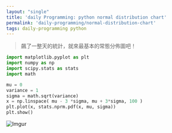 ```yaml
---
layout: "single"
title: 'daily Programming: python normal distribution chart'
permalink: 'daily-programming/normal-distribution-chart'
tags: daily-programming python 
---
```


> 飆了一整天的統計，就來最基本的常態分佈圖吧！

~~~python
import matplotlib.pyplot as plt
import numpy as np
import scipy.stats as stats
import math

mu = 0
variance = 1
sigma = math.sqrt(variance)
x = np.linspace( mu - 3 *sigma, mu + 3*sigma, 100 )
plt.plot(x, stats.nprm.pdf(x, mu, sigma))
plt.show()
~~~

![Imgur](https://i.imgur.com/tNTxAH0.gif)